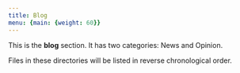 ```yaml
---
title: Blog
menu: {main: {weight: 60}}
---
```


This is the **blog** section. It has two categories: News and Opinion.

Files in these directories will be listed in reverse chronological order.
